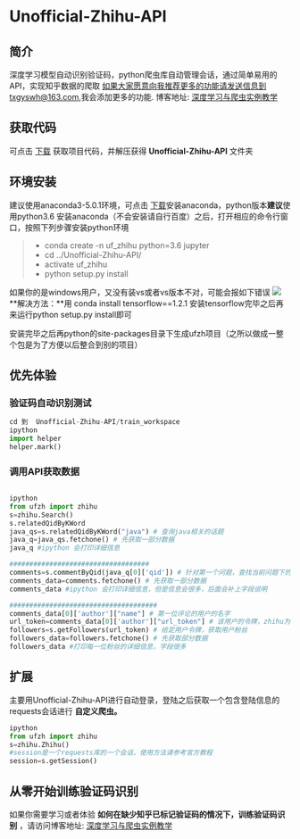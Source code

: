 # Unofficial-Zhihu-API

## 简介
深度学习模型自动识别验证码，python爬虫库自动管理会话，通过简单易用的API，实现知乎数据的爬取
如果大家愿意向我推荐更多的功能请发送信息到txgyswh@163.com,我会添加更多的功能.
博客地址: [深度学习与爬虫实例教学](http://www.cnblogs.com/paiandlu/p/8462657.html)

## 获取代码
可点击 [下载](https://github.com/littlepai/Unofficial-Zhihu-API/archive/master.zip) 获取项目代码，并解压获得 **Unofficial-Zhihu-API** 文件夹

## 环境安装
建议使用anaconda3-5.0.1环境，可点击 [下载](https://mirrors.tuna.tsinghua.edu.cn/anaconda/archive/)安装anaconda，python版本**建议**使用python3.6
安装anaconda（不会安装请自行百度）之后，打开相应的命令行窗口，按照下列步骤安装python环境
> * conda create -n uf_zhihu python=3.6 jupyter
> * cd ../Unofficial-Zhihu-API/
> * activate uf_zhihu
> * python setup.py install

如果你的是windows用户，又没有装vs或者vs版本不对，可能会报如下错误
![](http://images.cnblogs.com/cnblogs_com/paiandlu/1165432/o_pip_tensorflow_error.bmp)
**解决方法：**用 conda install tensorflow==1.2.1 安装tensorflow完毕之后再来运行python setup.py install即可

安装完毕之后再python的site-packages目录下生成ufzh项目（之所以做成一整个包是为了方便以后整合到别的项目）

## 优先体验
### 验证码自动识别测试
```python
cd 到  Unofficial-Zhihu-API/train_workspace
ipython
import helper
helper.mark()
```

### 调用API获取数据
```python

ipython
from ufzh import zhihu
s=zhihu.Search()
s.relatedQidByKWord
java_qs=s.relatedQidByKWord("java") # 查询java相关的话题
java_q=java_qs.fetchone() # 先获取一部分数据
java_q #ipython 会打印详细信息

###################################
comments=s.commentByQid(java_q[0]['qid']) # 针对第一个问题，查找当前问题下的评论信息
comments_data=comments.fetchone() # 先获取一部分数据
comments_data #ipython 会打印详细信息，但是信息会很多，后面会补上字段说明

#####################################
comments_data[0]['author']["name"] # 第一位评论的用户的名字
url_token=comments_data[0]['author']["url_token"] # 该用户的令牌，zhihu为每一位用户唯一分配
followers=s.getFollowers(url_token) # 给定用户令牌，获取用户粉丝
followers_data=followers.fetchone() # 先获取部分数据
followers_data #打印每一位粉丝的详细信息，字段很多
```


## 扩展
主要用Unofficial-Zhihu-API进行自动登录，登陆之后获取一个包含登陆信息的requests会话进行 **自定义爬虫。**
```python
ipython
from ufzh import zhihu
s=zhihu.Zhihu()
#session是一个requests库的一个会话，使用方法请参考官方教程
session=s.getSession()

```


## 从零开始训练验证码识别
如果你需要学习或者体验 **如何在缺少知乎已标记验证码的情况下，训练验证码识别** ，请访问博客地址: [深度学习与爬虫实例教学](http://www.cnblogs.com/paiandlu/p/8462657.html)